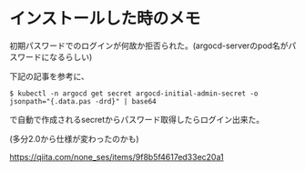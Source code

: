 # インストールした時のメモ
初期パスワードでのログインが何故か拒否られた。(argocd-serverのpod名がパスワードになるらしい)

下記の記事を参考に、

`
$ kubectl -n argocd get secret argocd-initial-admin-secret -o jsonpath="{.data.pas -drd}" | base64
`

で自動で作成されるsecretからパスワード取得したらログイン出来た。

(多分2.0から仕様が変わったのかも)

https://qiita.com/none_ses/items/9f8b5f4617ed33ec20a1
